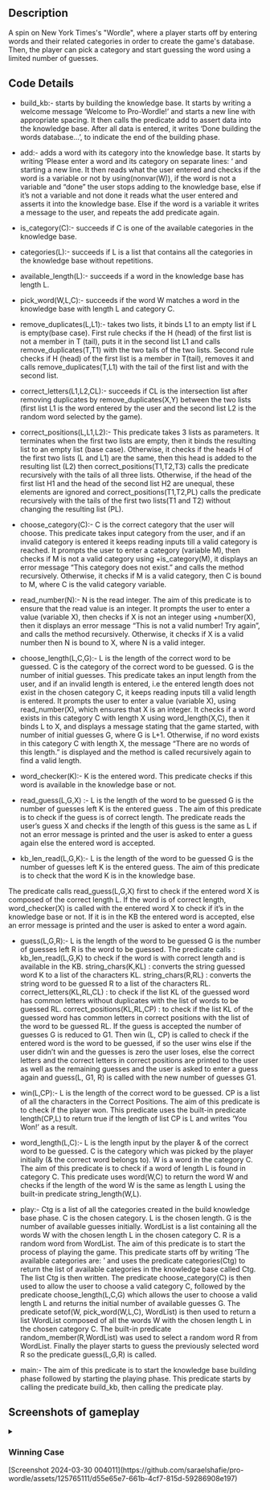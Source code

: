 ## Description
A spin on New York Times's "Wordle", where a player starts off by entering words and their related categories in order to create the game's database. Then, the player can pick a category and start guessing the word using a limited number of guesses.

## Code Details
- build_kb:- starts by building the knowledge base.
It starts by writing a welcome message ‘Welcome to Pro-Wordle!’ and starts a new line with
appropriate spacing. It then calls the predicate add to assert data into the knowledge base.
After all data is entered, it writes ‘Done building the words database...’, to indicate the end of
the building phase.

- add:- adds a word with its category into the knowledge base.
It starts by writing ‘Please enter a word and its category on separate lines: ‘ and starting a new
line. It then reads what the user entered and checks if the word is a variable or not by
using(nonvar(W)), if the word is not a variable and “done” the user stops adding to the
knowledge base, else if it’s not a variable and not done it reads what the user entered and
asserts it into the knowledge base. Else if the word is a variable it writes a message to the user,
and repeats the add predicate again.
- is_category(C):- succeeds if C is one of the available categories in the knowledge base.
- categories(L):- succeeds if L is a list that contains all the categories in the knowledge base
without repetitions.

- available_length(L):- succeeds if a word in the knowledge base has length L.

- pick_word(W,L,C):- succeeds if the word W matches a word in the knowledge base with
length L and category C.

- remove_duplicates(L,L1):- takes two lists, it binds L1 to an empty list if L is empty(base
case). First rule checks if the H (head) of the first list is not a member in T (tail), puts it in the
second list L1 and calls remove_duplicates(T,T1) with the two tails of the two lists. Second rule
checks if H (head) of the first list is a member in T(tail), removes it and calls
remove_duplicates(T,L1) with the tail of the first list and with the second list.

- correct_letters(L1,L2,CL):- succeeds if CL is the intersection list after removing duplicates
by remove_duplicates(X,Y) between the two lists (first list L1 is the word entered by the user
and the second list L2 is the random word selected by the game).

- correct_positions(L,L1,L2):-
This predicate takes 3 lists as parameters. It terminates when the first two lists are empty, then it
binds the resulting list to an empty list (base case). Otherwise, it checks if the heads H of the
first two lists (L and L1) are the same, then this head is added to the resulting list (L2) then
correct_positions(T1,T2,T3) calls the predicate recursively with the tails of all three lists.
Otherwise, if the head of the first list H1 and the head of the second list H2 are unequal, these
elements are ignored and correct_positions(T1,T2,PL) calls the predicate recursively with the
tails of the first two lists(T1 and T2) without changing the resulting list (PL).

- choose_category(C):-
C is the correct category that the user will choose.
This predicate takes input category from the user, and if an invalid category is entered it keeps
reading inputs till a valid category is reached.
It prompts the user to enter a category (variable M), then checks if M is not a valid category
using \+is_category(M), it displays an error message “This category does not exist.” and calls
the method recursively. Otherwise, it checks if M is a valid category, then C is bound to M,
where C is the valid category variable.
- read_number(N):-
N is the read integer.
The aim of this predicate is to ensure that the read value is an integer.
It prompts the user to enter a value (variable X), then checks if X is not an integer using
\+number(X), then it displays an error message “This is not a valid number! Try again”, and
calls the method recursively. Otherwise, it checks if X is a valid number then N is bound to X,
where N is a valid integer.

- choose_length(L,C,G):-
L is the length of the correct word to be guessed.
C is the category of the correct word to be guessed.
G is the number of initial guesses.
This predicate takes an input length from the user, and if an invalid length is entered, i.e the
entered length does not exist in the chosen category C, it keeps reading inputs till a valid length
is entered.
It prompts the user to enter a value (variable X), using read_number(X), which ensures that X
is an integer. It checks if a word exists in this category C with length X using word_length(X,C),
then it binds L to X, and displays a message stating that the game started, with number of initial
guesses G, where G is L+1. Otherwise, if no word exists in this category C with length X, the
message “There are no words of this length.” is displayed and the method is called recursively
again to find a valid length.

- word_checker(K):-
K is the entered word.
This predicate checks if this word is available in the knowledge base or not.
- read_guess(L,G,X) :-
L is the length of the word to be guessed
G is the number of guesses left
K is the entered guess .
The aim of this predicate is to check if the guess is of correct length.
The predicate reads the user’s guess X and checks if the length of this guess is the same as L if
not an error message is printed and the user is asked to enter a guess again else the entered
word is accepted.
- kb_len_read(L,G,K):-
L is the length of the word to be guessed
G is the number of guesses left
K is the entered guess.
The aim of this predicate is to check that the word K is in the knowledge base.

The predicate calls read_guess(L,G,X) first to check if the entered word X is composed of the
correct length L. If the word is of correct length, word_checker(X) is called with the entered
word X to check if it’s in the knowledge base or not. If it is in the KB the entered word is
accepted, else an error message is printed and the user is asked to enter a word again.
- guess(L,G,R):-
L is the length of the word to be guessed
G is the number of guesses left
R is the word to be guessed.
The predicate calls :
kb_len_read(L,G,K) to check if the word is with correct length and is available in the KB.
string_chars(K,KL) : converts the string guessed word K to a list of the characters KL.
string_chars(R,RL) : converts the string word to be guessed R to a list of the characters RL.
correct_letters(KL,RL,CL) : to check if the list KL of the guessed word has common letters
without duplicates with the list of words to be guessed RL.
correct_positions(KL,RL,CP) : to check if the list KL of the guessed word has common letters
in correct positions with the list of the word to be guessed RL.
If the guess is accepted the number of guesses G is reduced to G1.
Then win (L, CP) is called to check if the entered word is the word to be guessed, if so the user
wins else if the user didn’t win and the guesses is zero the user loses, else the correct letters
and the correct letters in correct positions are printed to the user as well as the remaining
guesses and the user is asked to enter a guess again and guess(L, G1, R) is called with the
new number of guesses G1.

- win(L,CP):-
L is the length of the correct word to be guessed.
CP is a list of all the characters in the Correct Positions.
The aim of this predicate is to check if the player won.
This predicate uses the built-in predicate length(CP,L) to return true if the length of list CP is L
and writes ‘You Won!’ as a result.

- word_length(L,C):-
L is the length input by the player & of the correct word to be guessed.
C is the category which was picked by the player initially (& the correct word belongs to).
W is a word in the category C.
The aim of this predicate is to check if a word of length L is found in category C.
This predicate uses word(W,C) to return the word W and checks if the length of the word W is
the same as length L using the built-in predicate string_length(W,L).

- play:-
Ctg is a list of all the categories created in the build knowledge base phase.
C is the chosen category.
L is the chosen length.
G is the number of available guesses initially.
WordList is a list containing all the words W with the chosen length L in the chosen category C.
R is a random word from WordList.
The aim of this predicate is to start the process of playing the game.
This predicate starts off by writing ‘The available categories are: ’ and uses the predicate
categories(Ctg) to return the list of available categories in the knowledge base called Ctg.
The list Ctg is then written. The predicate choose_category(C) is then used to allow the user to
choose a valid category C, followed by the predicate choose_length(L,C,G) which allows the
user to choose a valid length L and returns the initial number of available guesses G. The
predicate setof(W, pick_word(W,L,C), WordList) is then used to return a list WordList
composed of all the words W with the chosen length L in the chosen category C. The built-in
predicate random_member(R,WordList) was used to select a random word R from WordList.
Finally the player starts to guess the previously selected word R so the predicate guess(L,G,R)
is called.
- main:-
The aim of this predicate is to start the knowledge base building phase followed by starting the
playing phase.
This predicate starts by calling the predicate build_kb, then calling the predicate play.

## Screenshots of gameplay
<details>
  <summary>
    <h3>
      Winning Case
    </h3>
    [Screenshot 2024-03-30 004011](https://github.com/saraelshafie/pro-wordle/assets/125765111/d55e65e7-661b-4cf7-815d-59286908e197)

  </summary>
</details>
